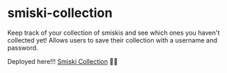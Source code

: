 # smiski-collection
Keep track of your collection of smiskis and see which ones you haven't collected yet!
Allows users to save their collection with a username and password. 

Deployed here!!! [Smiski Collection](https://smiski-collection.onrender.com/) 🎉✨


